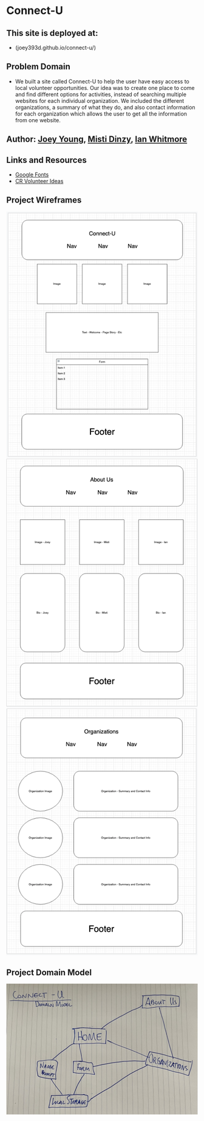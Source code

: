 # Connect-U

## This site is deployed at:

- (joey393d.github.io/connect-u/)

## Problem Domain

- We built a site called Connect-U to help the user have easy access to local volunteer opportunities. Our idea was to create one place to come and find different options for activities, instead of searching multiple websites for each individual organization. We included the different organizations, a summary of what they do, and also contact information for each organization which allows the user to get all the information from one website.

## Author: [Joey Young](https://github.com/Joey393d), [Misti Dinzy](https://github.com/mistidinzy), [Ian Whitmore](https://github.com/iwhitmor)

## Links and Resources

- [Google Fonts](https://fonts.google.com/)
- [CR Volunteer Ideas](https://docs.google.com/document/d/1PnLF3ulB6kjzR5BCckjldp6yvMg1vCrkZnqoafzaPWs/edit?usp=sharing)

## Project Wireframes

![Wireframe Image 1](Wireframes/wireframe1.png)
![Wireframe Image 2](Wireframes/wireframe2.png)
![Wireframe Image 3](Wireframes/wireframe3.png)

## Project Domain Model

![Domain Model](Wireframes/domainmodel.jpg)
